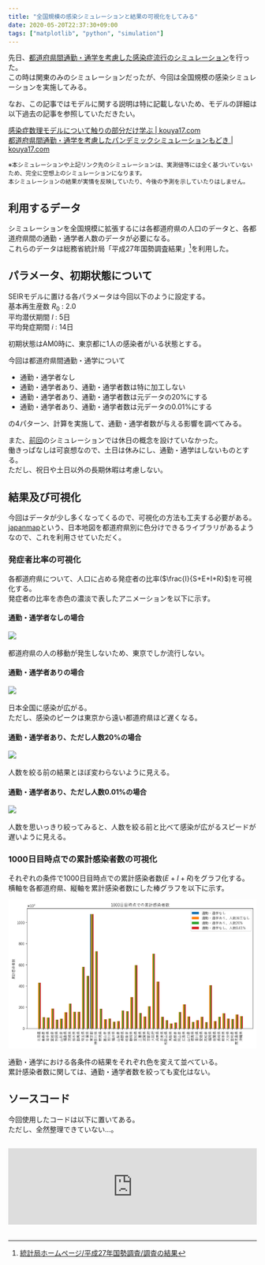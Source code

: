 ```yaml
---
title: "全国規模の感染シミュレーションと結果の可視化をしてみる"
date: 2020-05-20T22:37:30+09:00
tags: ["matplotlib", "python", "simulation"]
---
```


先日、[都道府県間通勤・通学を考慮した感染症流行のシミュレーション](https://kouya17.com/posts/25/)を行った。  
この時は関東のみのシミュレーションだったが、今回は全国規模の感染シミュレーションを実施してみる。

なお、この記事ではモデルに関する説明は特に記載しないため、モデルの詳細は以下過去の記事を参照していただきたい。

[感染症数理モデルについて触りの部分だけ学ぶ \| kouya17\.com](https://kouya17.com/posts/24/)  
[都道府県間通勤・通学を考慮したパンデミックシミュレーションもどき \| kouya17\.com](https://kouya17.com/posts/25/)

<small>※本シミュレーションや上記リンク先のシミュレーションは、実測値等には全く基づいていないため、完全に空想上のシミュレーションになります。  
本シミュレーションの結果が実情を反映していたり、今後の予測を示していたりはしません。</small>

## 利用するデータ

シミュレーションを全国規模に拡張するには各都道府県の人口のデータと、各都道府県間の通勤・通学者人数のデータが必要になる。  
これらのデータは総務省統計局「平成27年国勢調査結果」[^1]を利用した。

## パラメータ、初期状態について

SEIRモデルに置ける各パラメータは今回以下のように設定する。  
基本再生産数 $R_0$ : 2.0  
平均潜伏期間 $l$ : 5日  
平均発症期間 $i$ : 14日

初期状態はAM0時に、東京都に1人の感染者がいる状態とする。

今回は都道府県間通勤・通学について

- 通勤・通学者なし
- 通勤・通学者あり、通勤・通学者数は特に加工しない
- 通勤・通学者あり、通勤・通学者数は元データの20%にする
- 通勤・通学者あり、通勤・通学者数は元データの0.01%にする

の4パターン、計算を実施して、通勤・通学者数が与える影響を調べてみる。

また、[前回](https://kouya17.com/posts/25/)のシミュレーションでは休日の概念を設けていなかった。  
働きっぱなしは可哀想なので、土日は休みにし、通勤・通学はしないものとする。  
ただし、祝日や土日以外の長期休暇は考慮しない。

## 結果及び可視化

今回はデータが少し多くなってくるので、可視化の方法も工夫する必要がある。  
[japanmap](https://pypi.org/project/japanmap/)という、日本地図を都道府県別に色分けできるライブラリがあるようなので、これを利用させていただく。

### 発症者比率の可視化

各都道府県について、人口に占める発症者の比率($\frac{I}{S+E+I+R}$)を可視化する。  
発症者の比率を赤色の濃淡で表したアニメーションを以下に示す。

#### 通勤・通学者なしの場合

![](/media/gif/20200520/commute00.gif)

都道府県の人の移動が発生しないため、東京でしか流行しない。

#### 通勤・通学者ありの場合

![](/media/gif/20200520/commute10.gif)

日本全国に感染が広がる。  
ただし、感染のピークは東京から遠い都道府県ほど遅くなる。

#### 通勤・通学者あり、ただし人数20%の場合

![](/media/gif/20200520/commute02.gif)

人数を絞る前の結果とほぼ変わらないように見える。

#### 通勤・通学者あり、ただし人数0.01%の場合

![](/media/gif/20200520/commute00001.gif)

人数を思いっきり絞ってみると、人数を絞る前と比べて感染が広がるスピードが遅いように見える。

### 1000日目時点での累計感染者数の可視化

それぞれの条件で1000日目時点での累計感染者数($E+I+R$)をグラフ化する。  
横軸を各都道府県、縦軸を累計感染者数にした棒グラフを以下に示す。

![](/media/markdownx/942fc5b3-49c3-4e59-a76f-25b4a9063119.png)

通勤・通学における各条件の結果をそれぞれ色を変えて並べている。  
累計感染者数に関しては、通勤・通学者数を絞っても変化はない。

## ソースコード

今回使用したコードは以下に置いてある。  
ただし、全然整理できていない…。

<iframe class="hatenablogcard" style="width:100%;height:155px;margin:15px 0;max-width:680px;" title="kouya17/seir_commute_model: SEIRモデルに対し、通勤・通学の影響を考慮したシミュレーションモデル" src="https://hatenablog-parts.com/embed?url=https://github.com/kouya17/seir_commute_model" frameborder="0" scrolling="no"></iframe>

[^1]: [統計局ホームページ/平成27年国勢調査/調査の結果](https://www.stat.go.jp/data/kokusei/2015/kekka.html)